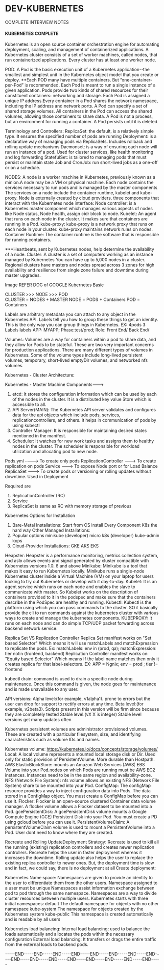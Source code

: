 # DEV-KUBERNETES
COMPLETE INTERVIEW NOTES

#### KUBERNETES COMPLETE

Kubernetes is an open source container orchestration engine for automating deployment, scaling, and management of containerized applications.
A Kubernetes cluster consists of a set of worker machines, called nodes, that run containerized applications. Every cluster has at least one worker node.

POD: 
A Pod is the basic execution unit of a Kubernetes application--the smallest and simplest unit in the Kubernetes object model that you create or deploy.
**Each POD many have multiple containers. But “one-container-per-Pod” is recommended.
Each Pod is meant to run a single instance of a given application.
Pods provide two kinds of shared resources for their constituent containers: networking and storage.
Each Pod is assigned a unique IP address.Every container in a Pod shares the network namespace, including the IP address and network ports.
A Pod can specify a set of shared storage volumes. All containers in the Pod can access the shared volumes, allowing those containers to share data.
A Pod is not a process, but an environment for running a container. A Pod persists until it is deleted.

Terminology and Controllers:
ReplicaSet: the default, is a relatively simple type. It ensures the specified number of pods are running
Deployment: is a declarative way of managing pods via ReplicaSets. Includes rollback and rolling update mechanisms
Daemonset: is a way of ensuring each node will run an instance of a pod. Used for cluster services, like health monitoring and log forwarding
StatefulSet: is tailored to managing pods that must persist or maintain state
Job and CronJob: run short-lived jobs as a one-off or on a schedule.

NODES:
A node is a worker machine in Kubernetes, previously known as a minion.A node may be a VM or physical machine.
Each node contains the services necessary to run pods and is managed by the master components. The services on a node include the container runtime, kubelet and kube-proxy.
Node is externally created by cloud providers.
three components that interact with the Kubernetes node interface: 
Node controller:  is a Kubernetes master component which manages various aspects of nodes like Node status, Node health, assign cidr block to node.
Kubelet: An agent that runs on each node in the cluster. It makes sure that containers are running in a Pod.
kube-proxy: kube-proxy is a network proxy that runs on each node in your cluster. kube-proxy maintains network rules on nodes.
Container Runtime: The container runtime is the software that is responsible for running containers.

***Heartbeats, sent by Kubernetes nodes, help determine the availability of a node. 
Cluster:
A cluster is a set of computers working as an instance managed by Kubernetes
You can have up to 5,000 nodes in a cluster.
Regional clusters have masters and nodes spread across 3 zones for high availability and resilience from single zone failure and downtime during master upgrades.

Image REFER DOC of GOOGLE Kubernetes Basic

CLUSTER >>> NODE >>> POD  
CLUSTER = NODES + MASTER
NODE = PODS + Containers
POD = Containers

Labels are arbitrary metadata you can attach to any object in the Kubernetes API. Labels tell you how to group these things to get an identity. This is the only way you
can group things in Kubernetes.
EX: 4pods 3 Labels
labels APP: MYAPP; Phase:test/prod; Role: Front End/ Back End/

Volumes: 
Volumes are a way for containers within a pod to share data, and they allow for Pods to be stateful. These are two very important concerns for production applications.
There are many different types of volumes in Kubernetes. Some of the volume types include long-lived persistent volumes, temporary, short-lived emptyDir volumes, and
networked nfs volumes.

Kubernetes - Cluster Architecture:

Kubernetes - Master Machine Components--->
1. etcd: It stores the configuration information which can be used by each of the nodes in the cluster. It is a distributed key value Store which is accessible to all.
2. API Server(MAIN): The Kubernetes API server validates and configures data for the api objects which include pods, services, replicationcontrollers, and others. It helps in communication of pods by using kubectl
3. Controller Manager: It is responsible for maintaining desired states mentioned in the manifest.
4. Scheduler: It watches for new work tasks and assigns them to healthy nodes in the cluster. The scheduler is responsible for workload utilization and allocating pod to new node.

Pods.yml ----> To create only pods
ReplicationController ---> To create replication on pods
Service ---> To expose Node port or for Load Balance
ReplicaSet  ---> To create pods or versioning or rolling updates without downtime. Used in Deployment

Required are 
1. ReplicationController (RC)
2. Service
3. ReplicaSet is same as RC with memory storage of previous

Kubernetes Options for Installation
1. Bare-Metal Installations:
Start from OS      Install Every Component      K8s the hard way      Other Managed Installations:
2. Popular options
minikube (developer)      micro k8s (developer)       kube-admin       kops
3. Cloud-Provider Installations:
GKE AKS EKS

Heapster:
Heapster is a performance monitoring, metrics collection system, and aslo allows events and signal generated by cluster compatible with Kubernetes versions 1.0. 6 and above
Minikube:
Minikube is a tool that makes it easy to run Kubernetes locally. Minikube runs a single-node Kubernetes cluster inside a Virtual Machine (VM) on your laptop for users looking to try out Kubernetes or develop with it day-to-day.
Kubelet:
It is an agent service which runs on each node and enables the slave to communicate with master. So Kubelet works on the description 
of containers provided to it in the podspec and make sure that the containers describe in the PodSpec are healthy and running.
Kubectl:
Kubectl is the platform using which you can pass commands to the cluster. SO it basically provide the cli to run commands against the kubernetes cluster with
various ways to create and manage the kubernetes components.
KUBEPROXY:
It runs on each node and can do simple TCP/UDP packet forwarding across backend network service.

Replica Set VS Replication Controller
Replica Set manifest works on "Set based Selector" Which means it will use matchLabels and matchExpression to replicate the pods.
Ex: matchLabels: env in (prod, qa);  matchExpression: tier notin (frontend, backend)
Replication Controller manifest works on "Equity based Selector" Which means If the label name matches then only it creates replica for that label-selectors.
EX: APP = Ngnix; env = prod ; tier != frontend 

kubectl drain: command is used to drain a specific node during maintenance. Once this command is given, the node goes for maintenance and is made unavailable to any user.

API versions:
Alpha level:(for example, v1alpha1).  prone to errors but the user can drop for support to rectify errors at any time. 
Beta level:(for example, v2beta3). Scripts present in this version will be firm since because they are completely tested
Stable level:(vX X is integer) Stable level versions get many updates often

Kubernetes persistent volumes are administrator provisioned volumes. These are created with a particular filesystem, size, and identifying characteristics such as volume IDs and names.

Kubernetes volume:
https://kubernetes.io/docs/concepts/storage/volumes/
Local: A local volume represents a mounted local storage disk or Dir. Used only for static provision of PersistentVolume. More durable than Hostpath.
AWS ElasticBlockStore: mounts an Amazon Web Services (AWS) EBS Volume into your Pod.nodes on which Pods are running must be AWS EC2 instances. Instances need to be in the same region and availability-zone.
NFS (Network File System): nfs volume allows an existing NFS (Network File System) share to be mounted into your Pod.
ConfigMap: The configMap resource provides a way to inject configuration data into Pods. The data stored in a ConfigMap object. You must create a ConfigMap before you can use it.
Flocker: Flocker is an open-source clustered Container data volume manager. A flocker volume allows a Flocker dataset to be mounted into a Pod.
gcePersistentDisk: A gcePersistentDisk volume mounts a Google Compute Engine (GCE) Persistent Disk into your Pod.  You must create a PD using gcloud before you can use it.
PersistentVolumeClaim: A persistentVolumeClaim volume is used to mount a PersistentVolume into a Pod. User dont need to know where they are created.

Recreate and Rolling UpdateDeployment Strategy:
Recreate is used to kill all the running (existing) replication controllers and creates newer replication controllers. Recreate helps the user in faster deployment whereas it increases the downtime.
Rolling update also helps the user to replace the existing replica controller to newer ones. But, the deployment time is slow and in fact, we could say, there is no deployment at all
Create deployment: 

Kubernetes Name space:
Namespaces are given to provide an identity to the user to differentiate them from the other users. Namespace assigned to a user must be unique
Namespaces assist information exchange between pod to pod through the same namespace. Namespaces are a way to divide cluster resources between multiple users.
Kubernetes starts with three initial namespaces:
default The default namespace for objects with no other namespace
kube-system The namespace for objects created by the Kubernetes system
kube-public This namespace is created automatically and is readable by all users

Kubernetes load balancing:
Internal load balancing: used to balance the loads automatically and allocates the pods within the necessary configuration
External load balancing: It transfers or drags the entire traffic from the external loads to backend pods.


-----END-----END-----END-----END-----END-----END-----END-----END-----END-----END-----END-----END-----END-----END-----END-----END-----
